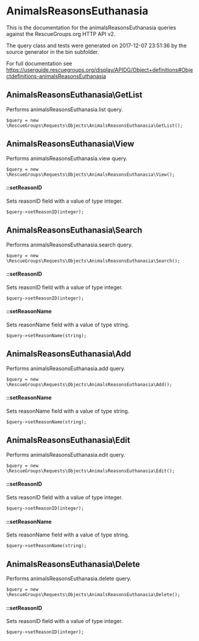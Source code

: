 # AnimalsReasonsEuthanasia

This is the documentation for the animalsReasonsEuthanasia queries against the RescueGroups.org HTTP API v2.

The query class and tests were generated on 2017-12-07 23:51:36 by the source generator in the bin subfolder.

For full documentation see https://userguide.rescuegroups.org/display/APIDG/Object+definitions#Objectdefinitions-animalsReasonsEuthanasia

## AnimalsReasonsEuthanasia\GetList

Performs animalsReasonsEuthanasia.list query.

    $query = new \RescueGroups\Requests\Objects\AnimalsReasonsEuthanasia\GetList();



## AnimalsReasonsEuthanasia\View

Performs animalsReasonsEuthanasia.view query.

    $query = new \RescueGroups\Requests\Objects\AnimalsReasonsEuthanasia\View();

#### ::setReasonID

Sets reasonID field with a value of type integer.

    $query->setReasonID(integer);



## AnimalsReasonsEuthanasia\Search

Performs animalsReasonsEuthanasia.search query.

    $query = new \RescueGroups\Requests\Objects\AnimalsReasonsEuthanasia\Search();

#### ::setReasonID

Sets reasonID field with a value of type integer.

    $query->setReasonID(integer);

#### ::setReasonName

Sets reasonName field with a value of type string.

    $query->setReasonName(string);



## AnimalsReasonsEuthanasia\Add

Performs animalsReasonsEuthanasia.add query.

    $query = new \RescueGroups\Requests\Objects\AnimalsReasonsEuthanasia\Add();

#### ::setReasonName

Sets reasonName field with a value of type string.

    $query->setReasonName(string);



## AnimalsReasonsEuthanasia\Edit

Performs animalsReasonsEuthanasia.edit query.

    $query = new \RescueGroups\Requests\Objects\AnimalsReasonsEuthanasia\Edit();

#### ::setReasonID

Sets reasonID field with a value of type integer.

    $query->setReasonID(integer);

#### ::setReasonName

Sets reasonName field with a value of type string.

    $query->setReasonName(string);



## AnimalsReasonsEuthanasia\Delete

Performs animalsReasonsEuthanasia.delete query.

    $query = new \RescueGroups\Requests\Objects\AnimalsReasonsEuthanasia\Delete();

#### ::setReasonID

Sets reasonID field with a value of type integer.

    $query->setReasonID(integer);





